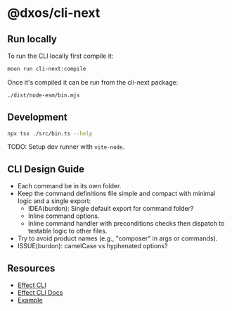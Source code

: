# @dxos/cli-next

## Run locally

To run the CLI locally first compile it:

```bash
moon run cli-next:compile
```

Once it's compiled it can be run from the cli-next package:

```bash
./dist/node-esm/bin.mjs
```

## Development

```bash
npx tsx ./src/bin.ts --help
```

TODO: Setup dev runner with `vite-node`.

## CLI Design Guide

- Each command be in its own folder.
- Keep the command definitions file simple and compact with minimal logic and a single export:
  - IDEA(burdon): Single default export for command folder?
  - Inline command options.
  - Inline command handler with preconditions checks then dispatch to testable logic to other files.
- Try to avoid product names (e.g., "composer" in args or commands).
- ISSUE(burdon): camelCase vs hyphenated options?

## Resources

- [Effect CLI](https://github.com/Effect-TS/effect/blob/main/packages/cli/README.md)
- [Effect CLI Docs](https://effect-ts.github.io/effect/docs/cli)
- [Example](https://github.com/Effect-TS/examples/tree/main/templates/cli)
